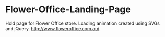# Flower-Office-Landing-Page
Hold page for Flower Office store. Loading animation created using SVGs and jQuery.
http://www.floweroffice.com.au/

